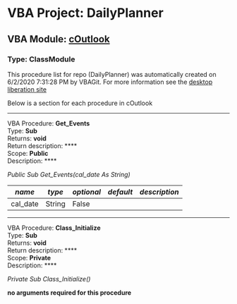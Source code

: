 # VBA Project: **DailyPlanner**
## VBA Module: **[cOutlook](/scripts/cOutlook.cls "source is here")**
### Type: ClassModule  

This procedure list for repo (DailyPlanner) was automatically created on 6/2/2020 7:31:28 PM by VBAGit.
For more information see the [desktop liberation site](http://ramblings.mcpher.com/Home/excelquirks/drivesdk/gettinggithubready "desktop liberation")

Below is a section for each procedure in cOutlook

---
VBA Procedure: **Get_Events**  
Type: **Sub**  
Returns: **void**  
Return description: ****  
Scope: **Public**  
Description: ****  

*Public Sub Get_Events(cal_date As String)*  

*name*|*type*|*optional*|*default*|*description*
---|---|---|---|---
cal_date|String|False||


---
VBA Procedure: **Class_Initialize**  
Type: **Sub**  
Returns: **void**  
Return description: ****  
Scope: **Private**  
Description: ****  

*Private Sub Class_Initialize()*  

**no arguments required for this procedure**
